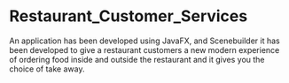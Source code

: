 # Restaurant_Customer_Services
An application has been developed using JavaFX, and Scenebuilder it has been developed to give a restaurant customers a new modern experience of ordering food inside
and outside the restaurant and it gives you the choice of take away.

